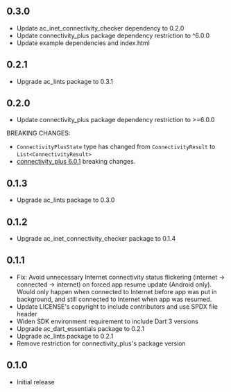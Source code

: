 ## 0.3.0

- Update ac_inet_connectivity_checker dependency to 0.2.0
- Update connectivity_plus package dependency restriction to ^6.0.0
- Update example dependencies and index.html

## 0.2.1

- Upgrade ac_lints package to 0.3.1

## 0.2.0

- Update connectivity_plus package dependency restriction to >=6.0.0

BREAKING CHANGES:

- `ConnectivityPlusState` type has changed from `ConnectivityResult` to `List<ConnectivityResult>`
- [connectivity_plus 6.0.1](https://pub.dev/packages/connectivity_plus/changelog#601) breaking changes.

## 0.1.3

- Upgrade ac_lints package to 0.3.0

## 0.1.2

- Upgrade ac_inet_connectivity_checker package to 0.1.4

## 0.1.1

- Fix: Avoid unnecessary Internet connectivity status flickering (internet -> connected -> internet) on forced app resume update (Android only). Would only happen when connected to Internet before app was put in background, and still connected to Internet when app was resumed.
- Update LICENSE's copyright to include contributors and use SPDX file header
- Widen SDK environment requirement to include Dart 3 versions
- Upgrade ac_dart_essentials package to 0.2.1
- Upgrade ac_lints package to 0.2.1
- Remove restriction for connectivity_plus's package version

## 0.1.0

- Initial release
